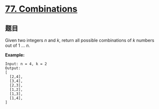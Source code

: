 # [77. Combinations](https://leetcode.com/problems/combinations/)


## 题目

Given two integers *n* and *k*, return all possible combinations of *k* numbers out of 1 ... *n*.

**Example:**

    Input: n = 4, k = 2
    Output:
    [
      [2,4],
      [3,4],
      [2,3],
      [1,2],
      [1,3],
      [1,4],
    ]